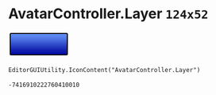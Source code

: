# AvatarController.Layer `124x52`
<img src="/img/AvatarController.Layer.png" width=124 height=52>

``` CSharp
EditorGUIUtility.IconContent("AvatarController.Layer")
```
```
-7416910222760410010
```

